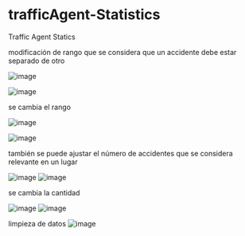 # trafficAgent-Statistics
Traffic Agent Statics

modificación de rango que se considera que un accidente debe estar separado de otro

![image](https://github.com/julian1317/trafficAgent-Statistics/assets/60907535/e173cda5-c7aa-4a6a-b274-6748db5999fa)

![image](https://github.com/julian1317/trafficAgent-Statistics/assets/60907535/b9c102ca-98ff-42d5-a329-dfff81baac77)

se cambia el rango 

![image](https://github.com/julian1317/trafficAgent-Statistics/assets/60907535/17c2d589-7138-446d-85c8-fc035b734bb2)

![image](https://github.com/julian1317/trafficAgent-Statistics/assets/60907535/6503ca5d-4aa6-4576-a112-59466bda40a4)

también se puede ajustar el número de accidentes que se considera relevante en un lugar

![image](https://github.com/julian1317/trafficAgent-Statistics/assets/60907535/d6678eae-4632-4fcd-88e8-2f6d6a758bd1)
![image](https://github.com/julian1317/trafficAgent-Statistics/assets/60907535/0de55581-e6e9-4fa7-bc38-7bb00226e160)

se cambia la cantidad

![image](https://github.com/julian1317/trafficAgent-Statistics/assets/60907535/d9e57c67-dfd0-4746-936a-338899824668)
![image](https://github.com/julian1317/trafficAgent-Statistics/assets/60907535/6c2668b9-3ab1-44b9-ba8f-a644e55199fe)

limpieza de datos
![image](https://github.com/julian1317/trafficAgent-Statistics/assets/60907535/bedcd17c-a616-4e47-8c47-dba76ed3be7c)


